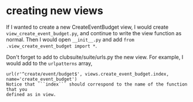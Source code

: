 # creating new views

If I wanted to create a new CreateEventBudget view, I would create 
```view_create_event_budget.py```,
and continue to write the view function as normal. Then I would open
```__init__.py``` and add ```from .view_create_event_budget import *```.

Don't forget to add to clubsuite/suite/urls.py the new view. For example,
I would add to the ```urlpatterns``` array, 
```
url(r'^create/event/budget$', views.create_event_budget.index, name='create_event_budget')
Notice that ```index``` should correspond to the name of the function that you
defined as in view.
